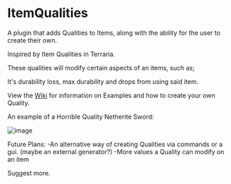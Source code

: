 # ItemQualities
A plugin that adds Qualities to Items, along with the ability for the user to create their own.

Inspired by Item Qualities in Terraria.

These qualities will modify certain aspects of an items, such as;

It's durability loss, max durability and drops from using said item.

View the [Wiki](https://github.com/Steel-Dev/ItemQualities/wiki) for information on Examples and how to create your own Quality.

An example of a Horrible Quality Netherite Sword:

![image](https://user-images.githubusercontent.com/12509016/171086033-31807d13-05b8-405b-a888-2062d9a3c416.png)

Future Plans:
-An alternative way of creating Qualities via commands or a gui. (maybe an external generator?)
-More values a Quality can modify on an item

Suggest more.
